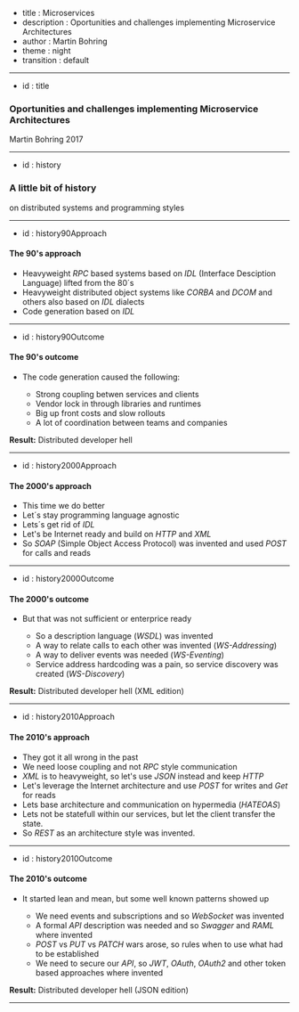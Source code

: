 - title : Microservices
- description : Oportunities and challenges implementing Microservice Architectures
- author : Martin Bohring
- theme : night
- transition : default

***
- id : title

### Oportunities and challenges implementing Microservice Architectures ###

Martin Bohring 2017

***
- id : history

### A little bit of history ###

on distributed systems and programming styles

***
- id : history90Approach

#### The 90's approach ####

- Heavyweight *RPC* based systems based on *IDL* (Interface Desciption Language) lifted from the 80´s
- Heavyweight distributed object systems like *CORBA* and *DCOM* and others also based on *IDL* dialects
- Code generation based on *IDL*

***
- id : history90Outcome

#### The 90's outcome ####

- The code generation caused the following:

  - Strong coupling betwen services and clients
  - Vendor lock in through libraries and runtimes
  - Big up front costs and slow rollouts
  - A lot of coordination between teams and companies

**Result:** Distributed developer hell

***
- id : history2000Approach

#### The 2000's approach ####

- This time we do better
- Let´s stay programming language agnostic
- Lets´s get rid of *IDL*
- Let's be Internet ready and build on *HTTP* and *XML*
- So *SOAP* (Simple Object Access Protocol) was invented and used *POST* for calls and reads

***
- id : history2000Outcome

#### The 2000's outcome ####

- But that was not sufficient or enterprice ready

  - So a description language (*WSDL*) was invented
  - A way to relate calls to each other was invented (*WS-Addressing*)
  - A way to deliver events was needed (*WS-Eventing*)
  - Service address hardcoding was a pain, so service discovery was created (*WS-Discovery*)
  
**Result:** Distributed developer hell (XML edition)

***
- id : history2010Approach

#### The 2010's approach ####

- They got it all wrong in the past
- We need loose coupling and not *RPC* style communication
- *XML* is to heavyweight, so let's use *JSON* instead and keep *HTTP*
- Let's leverage the Internet architecture and use *POST* for writes and *Get* for reads
- Lets base architecture and communication on hypermedia (*HATEOAS*)
- Lets not be statefull within our services, but let the client transfer the state.
- So *REST* as an architecture style was invented.

***
- id : history2010Outcome

#### The 2010's outcome ####

- It started lean and mean, but some well known patterns showed up

  - We need events and subscriptions and so *WebSocket* was invented
  - A formal *API* description was needed and so *Swagger* and *RAML* where invented
  - *POST* vs *PUT* vs *PATCH* wars arose, so rules when to use what had to be established
  - We need to secure our *API*, so *JWT*, *OAuth*, *OAuth2* and other token based approaches where invented
  
**Result:** Distributed developer hell (JSON edition)

***
